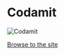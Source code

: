 # Codamit

![Codamit](https://media.giphy.com/media/3o6Mb5ZXk5gzKggqBy/giphy.gif)

[Browse to the site](https://codamit.com)
